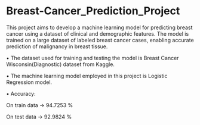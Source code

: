 # Breast-Cancer_Prediction_Project

This project aims to develop a machine learning model for predicting breast cancer using a dataset of clinical and demographic features. The model is trained on a large dataset of labeled breast cancer cases, enabling accurate prediction of malignancy in breast tissue.


• The dataset used for training and testing the model is Breast Cancer Wisconsin(Diagnostic) dataset from Kaggle.

• The machine learning model employed in this project is Logistic Regression model.

• Accuracy:

On train data -> 94.7253 %

On test data -> 92.9824 %
